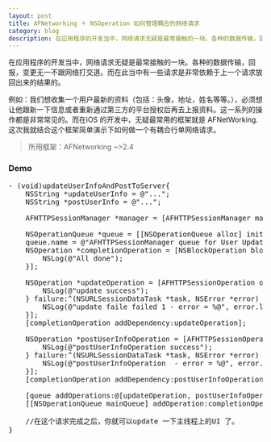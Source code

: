 ```yaml
---
layout: post
title: AFNetworking ＋ NSOperation 如何管理耦合的网络请求
category: blog
description: 在应用程序的开发当中，网络请求无疑是最常接触的一块。各种的数据传输，回报，变更无一不跟网络打交道。而在此当中有一些请求是非常依赖于上一个请求放回出来的结果的。例如：我们想收集一个用户最新的资料（包括：头像，地址，姓名等等。），必须想让他跟新一下信息或者重新通过第三方的平台授权后再去上报资料。这一系列的操作都是非常常见的。而在iOS 的开发中，无疑最常用的框架就是 AFNetWorking. 这次我就结合这个框架简单演示下如何做一个有耦合行单网络请求。
---
```


在应用程序的开发当中，网络请求无疑是最常接触的一块。各种的数据传输，回报，变更无一不跟网络打交道。而在此当中有一些请求是非常依赖于上一个请求放回出来的结果的。   

例如：我们想收集一个用户最新的资料（包括：头像，地址，姓名等等。），必须想让他跟新一下信息或者重新通过第三方的平台授权后再去上报资料。这一系列的操作都是非常常见的。而在iOS 的开发中，无疑最常用的框架就是 AFNetWorking. 这次我就结合这个框架简单演示下如何做一个有耦合行单网络请求。

> 所用框架：AFNetworking ~>2.4

### Demo
<pre class="prettyprint">
- (void)updateUserInfoAndPostToServer{
    NSString *updateUserInfo = @"...";
    NSString *postUserInfo = @"...";

    AFHTTPSessionManager *manager = [AFHTTPSessionManager manager];

    NSOperationQueue *queue = [[NSOperationQueue alloc] init];
    queue.name = @"AFHTTPSessionManager queue for User Update";
    NSOperation *completionOperation = [NSBlockOperation blockOperationWithBlock:^{
        NSLog(@"All done");
    }];

    NSOperation *updateOperation = [AFHTTPSessionOperation operationWithManager:manager HTTPMethod:@"GET" URLString:urlString1 parameters:nil uploadProgress:nil downloadProgress:nil success:^(NSURLSessionDataTask *task, id responseObject) {
        NSLog(@"update success");
    } failure:^(NSURLSessionDataTask *task, NSError *error) {
        NSLog(@"update faile failed 1 - error = %@", error.localizedDescription);
    }];
    [completionOperation addDependency:updateOperation];

    NSOperation *postUserInfoOperation = [AFHTTPSessionOperation operationWithManager:manager HTTPMethod:@"GET" URLString:urlString2 parameters:nil uploadProgress:nil downloadProgress:nil success:^(NSURLSessionDataTask *task, id responseObject) {
        NSLog(@"postUserInfoOperation success");
    } failure:^(NSURLSessionDataTask *task, NSError *error) {
        NSLog(@"postUserInfoOperation  - error = %@", error.localizedDescription);
    }];
    [completionOperation addDependency:postUserInfoOperation];

    [queue addOperations:@[updateOperation, postUserInfoOperation] waitUntilFinished:false];
    [[NSOperationQueue mainQueue] addOperation:completionOperation];  

    //在这个请求完成之后，你就可以update 一下主线程上的UI 了。
}
</pre>
